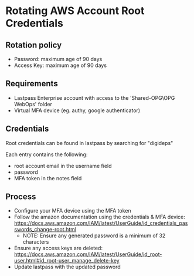 # Rotating AWS Account Root Credentials

## Rotation policy
- Password: maximum age of 90 days
- Access Key: maximum age of 90 days

## Requirements
- Lastpass Enterprise account with access to the 'Shared-OPG\OPG WebOps' folder
- Virtual MFA device (eg. authy, google authenticator)

## Credentials
Root credentials can be found in lastpass by searching for "digideps"

Each entry contains the following:
- root account email in the username field
- password
- MFA token in the notes field

## Process
- Configure your MFA device using the MFA token
- Follow the amazon documentation using the credentials & MFA device:
https://docs.aws.amazon.com/IAM/latest/UserGuide/id_credentials_passwords_change-root.html
    - NOTE: Ensure any generated password is a minimum of 32 characters
- Ensure any access keys are deleted: https://docs.aws.amazon.com/IAM/latest/UserGuide/id_root-user.html#id_root-user_manage_delete-key
- Update lastpass with the updated password
